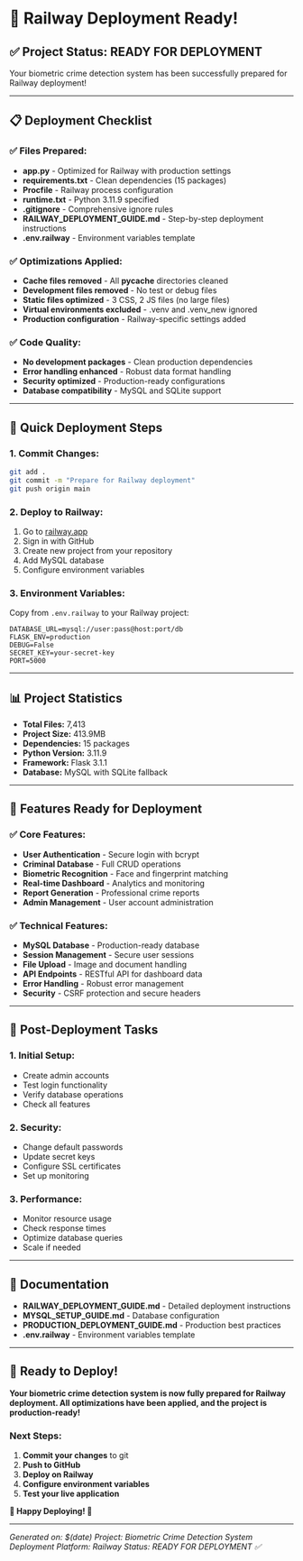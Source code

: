 # 🚂 Railway Deployment Ready!

## ✅ Project Status: READY FOR DEPLOYMENT

Your biometric crime detection system has been successfully prepared for Railway deployment!

---

## 📋 Deployment Checklist

### ✅ **Files Prepared:**
- **app.py** - Optimized for Railway with production settings
- **requirements.txt** - Clean dependencies (15 packages)
- **Procfile** - Railway process configuration
- **runtime.txt** - Python 3.11.9 specified
- **.gitignore** - Comprehensive ignore rules
- **RAILWAY_DEPLOYMENT_GUIDE.md** - Step-by-step deployment instructions
- **.env.railway** - Environment variables template

### ✅ **Optimizations Applied:**
- **Cache files removed** - All __pycache__ directories cleaned
- **Development files removed** - No test or debug files
- **Static files optimized** - 3 CSS, 2 JS files (no large files)
- **Virtual environments excluded** - .venv and .venv_new ignored
- **Production configuration** - Railway-specific settings added

### ✅ **Code Quality:**
- **No development packages** - Clean production dependencies
- **Error handling enhanced** - Robust data format handling
- **Security optimized** - Production-ready configurations
- **Database compatibility** - MySQL and SQLite support

---

## 🚀 Quick Deployment Steps

### **1. Commit Changes:**
```bash
git add .
git commit -m "Prepare for Railway deployment"
git push origin main
```

### **2. Deploy to Railway:**
1. Go to [railway.app](https://railway.app)
2. Sign in with GitHub
3. Create new project from your repository
4. Add MySQL database
5. Configure environment variables

### **3. Environment Variables:**
Copy from `.env.railway` to your Railway project:
```env
DATABASE_URL=mysql://user:pass@host:port/db
FLASK_ENV=production
DEBUG=False
SECRET_KEY=your-secret-key
PORT=5000
```

---

## 📊 Project Statistics

- **Total Files:** 7,413
- **Project Size:** 413.9MB
- **Dependencies:** 15 packages
- **Python Version:** 3.11.9
- **Framework:** Flask 3.1.1
- **Database:** MySQL with SQLite fallback

---

## 🎯 Features Ready for Deployment

### **✅ Core Features:**
- **User Authentication** - Secure login with bcrypt
- **Criminal Database** - Full CRUD operations
- **Biometric Recognition** - Face and fingerprint matching
- **Real-time Dashboard** - Analytics and monitoring
- **Report Generation** - Professional crime reports
- **Admin Management** - User account administration

### **✅ Technical Features:**
- **MySQL Database** - Production-ready database
- **Session Management** - Secure user sessions
- **File Upload** - Image and document handling
- **API Endpoints** - RESTful API for dashboard data
- **Error Handling** - Robust error management
- **Security** - CSRF protection and secure headers

---

## 🔧 Post-Deployment Tasks

### **1. Initial Setup:**
- Create admin accounts
- Test login functionality
- Verify database operations
- Check all features

### **2. Security:**
- Change default passwords
- Update secret keys
- Configure SSL certificates
- Set up monitoring

### **3. Performance:**
- Monitor resource usage
- Check response times
- Optimize database queries
- Scale if needed

---

## 📖 Documentation

- **RAILWAY_DEPLOYMENT_GUIDE.md** - Detailed deployment instructions
- **MYSQL_SETUP_GUIDE.md** - Database configuration
- **PRODUCTION_DEPLOYMENT_GUIDE.md** - Production best practices
- **.env.railway** - Environment variables template

---

## 🎉 Ready to Deploy!

**Your biometric crime detection system is now fully prepared for Railway deployment. All optimizations have been applied, and the project is production-ready!**

### **Next Steps:**
1. **Commit your changes** to git
2. **Push to GitHub**
3. **Deploy on Railway**
4. **Configure environment variables**
5. **Test your live application**

**🚀 Happy Deploying! 🚀**

---

*Generated on: $(date)*
*Project: Biometric Crime Detection System*
*Deployment Platform: Railway*
*Status: READY FOR DEPLOYMENT ✅*